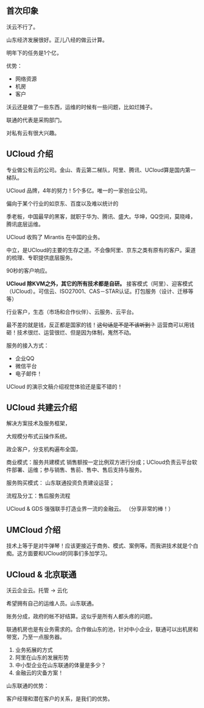 ## 首次印象

沃云不行了。

山东经济发展很好。正儿八经的做云计算。

明年下的任务是1个亿，


优势：

* 网络资源
* 机房
* 客户

沃云还是做了一些东西，运维的时候有一些问题，比如烂摊子。

联通的代表是采购部门。

对私有云有很大兴趣。

## UCloud 介绍

专业做公有云的公司。金山、青云第二梯队，阿里、腾讯、UCloud算是国内第一梯队。

UCloud 品牌，4年的努力！5个多亿。唯一的一家创业公司。

偏向于某个行业的如京东、百度以及难以统计的

季老板，中国最早的黑客，就职于华为、腾讯、盛大。华坤，QQ空间，莫晓峰，腾讯底层运维。


UCloud 收购了 Mirantis 在中国的业务。

中立，是UCloud的主要的生存之道。不会像阿里、京东之类有原有的客户。渠道的梳理、专职提供底层服务。

90秒的客户响应。

**UCloud 除KVM之外，其它的所有技术都是自研。** 接客模式（阿里）、迎客模式（UCloud）。可信云、ISO27001、CAS－STAR认证。打包服务（设计、迁移等等）

行业客户，生态（市场和合作伙伴）、云服务、云平台。

最不差的就是钱，反正都是国家的钱！~~这句话是不是不该听到？~~ 运营商可以用钱砸！技术很烂、运营很烂、但是因为体制，嵬然不动。

服务的接入方式：

* 企业QQ
* 微信平台
* 电子邮件！

UCloud 的演示文稿介绍视觉体验还是蛮不错的！

## UCloud 共建云介绍

解决方案技术及服务框架，

大规模分布式云操作系统。

政企客户，分支机构遍布全国，

商业模式：服务共建模式 销售额按一定比例双方进行分成；UCloud负责云平台软件部署、运维；参与销售、售前、售中、售后支持与服务。

服务购买模式： 山东联通投资负责建设运营；

流程及分工：售后服务流程

UCloud & GDS 强强联手打造业界一流的金融云。 （分享非常的棒！）

## UMCloud 介绍

技术上等于是对牛弹琴！应该更接近于商务、模式、案例等。而我讲技术就是个白痴。这方面要和UCloud的同事们多加学习。

## UCloud & 北京联通 

沃云企业云。托管 -> 云化

希望拥有自己的运维人员。山东联通。

账务分成，政府的帐不好结算。这似乎是所有人都头疼的问题。

联通机房也是有业务需求的。合作做山东的池，针对中小企业，联通可以出机房和带宽，乃至一点服务器。


1. 业务拓展的方式
2. 阿里在山东的发展形势
3. 中小型企业在山东联通的体量是多少？
4. 金融云的灾备方案！

山东联通的优势：

客户经理和潜在客户的关系，是我们的优势。


